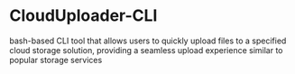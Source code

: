 # CloudUploader-CLI
bash-based CLI tool that allows users to quickly upload files to a specified cloud storage solution, providing a seamless upload experience similar to popular storage services
